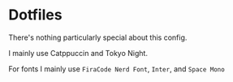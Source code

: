 # Dotfiles

There's nothing particularly special about this config.

I mainly use Catppuccin and Tokyo Night. 

For fonts I mainly use `FiraCode Nerd Font`, `Inter`, and `Space Mono`


